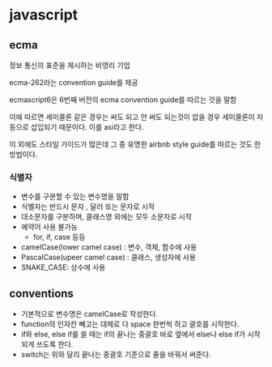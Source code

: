 # javascript

## ecma

정보 통신의 표준을 제시하는 비영리 기업

ecma-262라는 convention guide를 제공

ecmascript6은 6번째 버전의 ecma convention guide를 따르는 것을 말함

이에 따르면 세미콜론 같은 경우는 써도 되고 안 써도 되는것이 없을 경우 세미콜론이 자동으로 삽입되기 때문이다. 이를 asi라고 한다.

이 외에도 스타일 가이드가 많은데 그 중 유명한 airbnb style guide를 따르는 것도 한 방법이다.

### 식별자

- 변수를 구분할 수 있는 변수명을 말함
- 식별자는 반드시 문자 , 달러 또는 문자로 시작
- 대소문자를 구분하며, 클래스명 외에는 모두 소문자로 시작
- 예약어 사용 불가능
  - for, if, case 등등
- camelCase(lower camel case) : 변수, 객체, 함수에 사용
- PascalCase(upeer camel case) : 클래스, 생성자에 사용
- SNAKE_CASE: 상수에 사용

## conventions

- 기본적으로 변수명은 camelCase로 작성한다.
- function의 인자칸 빼고는 대체로 다 space 한번씩 하고 괄호를 시작한다.
- if와 else, else if를 쓸 때는 if의 끝나는 중괄호 바로 옆에서 else나 else if가 시작되게 쓰도록 한다.
- switch는 위와 달리 끝나는 중괄호 기준으로 줄을 바꿔서 써준다.

